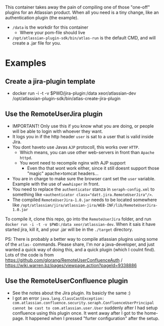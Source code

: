 This container takes away the pain of compiling one of those "one-off" plugins for an Atlassian product.
When all you need is a tiny change, like an authentication plugin (the example).

* `/data` is the workdir for this container
  * Where your pom-file should live
* `/opt/atlassian-plugin-sdk/bin/atlas-run` is the default CMD, and will create a .jar file for you.


# Examples

## Create a jira-plugin template
* docker run -i -t -v $PWD/jira-plugin:/data xeor/atlassian-dev /opt/atlassian-plugin-sdk/bin/atlas-create-jira-plugin

## Use the RemoteUserJira plugin
* IMPORTANT! Only use this if you know what you are doing, or people will be able to login with whoever they want.
* It logs you in if the http header `user` is sat to a user that is valid inside Jira.
* You dont haveto use Javas `AJP` protocoll, this works over `HTTP`.
  * Which means, you can use other web-servers in front than `Apache httpd`.
  * You wont need to recompile nginx with AJP support
    * Even tho that wont work either, since it still doesnt support those "magic" apache>tomcat headers...
* You are in charge to make sure the browser cant set the `user` variable. Example with the use of `wwwhisper` in front.
* You need to replace the `authenticator` stanza in `seraph-config.xml` to something like `<authenticator class="datt.jira.RemoteUserJira"/>`.
* The compiled `RemoteUserJira-1.0.jar` needs to be located somewhere like `/opt/atlassian/jira/atlassian-jira/WEB-INF/lib/RemoteUserJira-1.0.jar`

To compile it, clone this repo, go into the `RemoteUserJira` folder, and run `docker run -i -t -v $PWD:/data xeor/atlassian-dev`. When it sais it have started jira, kill it, and your .jar will be in the `./target` directory.

PS: There is probably a better way to compile atlassian plugins using some of the `atlas-` commands. Please share, I'm nor a java-developer, and just wanted a quick way of doing this, and a quick plugin (which I coulnt find). Lots of the code is from https://github.com/glorang/RemoteUserConfluenceAuth / https://wiki.warren.bz/pages/viewpage.action?pageId=9338886

## Use the RemoteUserConfluence plugin
* See the notes about the Jira plugin. Its basicly the same :)
* I got an error `java.lang.ClassCastException: com.atlassian.confluence.security.seraph.ConfluenceUserPrincipal cannot be cast to com.atlassian.user.User` suddenly after I had setup confluence using this plugin once. It went away after I got to the home-page. It happened when I pressed "furter configuration" after the setup.
